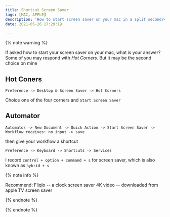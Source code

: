 ```yaml
---
title: Shortcut Screen Saver
tags: [MAC, APPLE]
description: 'How to start screen saver on your mac in a split second?<br>Hot corner? NO<br>Automator is the best choice'
date: 2021-05-26 17:29:19

---
```


{% note warning %}

If asked how to start your screen saver on your mac, what is your answer? Some of you may respond with *Hot Corners*. But it may be the second choice on mine

## Hot Coners

```
Preference -> Desktop & Screen Saver -> Hot Corners
```

Choice one of the four corners and `Start Screen Saver`

## Automator

```
Automator -> New Document -> Quick Action -> Start Screen Saver -> Workflow receives: no input -> save
```

then give your workflow a shortcut

```
Preference -> Keyboard -> Shortcuts -> Services
```

I record `control + option + command + s` for screen saver, which is also known as `hybrid + s`

{% note info %}

Recommend:
Fliqlo -- a clock screen saver
4K video -- downloaded from apple TV screen saver

{% endnote %}

{% endnote %}
